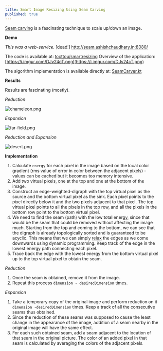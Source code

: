 ```yaml
---
title: Smart Image Resizing Using Seam Carving
published: true
---
```


[Seam carving](https://people.csail.mit.edu/mrub/talks/SeamCarving_6.865.pdf) is a fascinating technique to scale up/down an image.

**Demo**

*This was a web-service.* [dead!] http://seam.ashishchaudhary.in:8080/

The code is available at: [tocttou/smartresizing](https://github.com/tocttou/smartresizing)
Overview of the application: [https://i.imgur.com/DJv24cT.png](https://i.imgur.com/DJv24cT.png)

The algorithm implementation is available directly at: [SeamCarver.kt](https://github.com/tocttou/smartresizing/blob/master/src/main/kotlin/in/ashishchaudhary/smartresizing/task/SeamCarver.kt)

**Results**

Results are fascinating (mostly).

*Reduction*

![chameleon.png](https://i.imgur.com/vfoWtCE.png)

*Expansion*

![far-field.png](https://i.imgur.com/9YDV5JU.png)

*Reduction and Expansion*

![desert.png](https://i.imgur.com/WohQC6B.png)

**Implementation**

1. Calculate `energy` for each pixel in the image based on the local color gradient (rms value of error in color between the adjacent pixels) - values can be cached but it becomes too memory intensive.
2. Add two virtual pixels, one at the top and one at the bottom of the image.
3. Construct an edge-weighted-digraph with the top virtual pixel as the source and the bottom virtual pixel as the sink. Each pixel points to the pixel directly below it and the two pixels adjacent to that pixel. The top virtual pixel points to all the pixels in the top row, and all the pixels in the bottom row point to the bottom virtual pixel.
4. We need to find the seam (path) with the low total energy, since that would be the seam that could be removed without affecting the image much. Starting from the top and coming to the bottom, we can see that the digraph is already topologically sorted and is guaranteed to be acyclic. This means that we can simply [relax](https://github.com/tocttou/smartresizing/blob/fe5ca1bd6f36d4be08204f217f2458cbeae5004a/src/main/kotlin/in/ashishchaudhary/smartresizing/task/SeamCarver.kt#L309) the edges as we come downwards using dynamic programming. Keep track of the edge in the lowest energy path connecting each pixel.
5. Trace back the edge with the lowest energy from the bottom virtual pixel up to the top virtual pixel to obtain the seam.

*Reduction*

1. Once the seam is obtained, remove it from the image.
2. Repeat this process `dimension - desiredDimension` times.

*Expansion*

1. Take a temporary copy of the original image and perform reduction on it `dimension -desiredDimension` times. Keep a track of all the consecutive seams thus obtained.
2. Since the reduction of these seams was supposed to cause the least change in the appearance of the image, addition of a seam nearby in the original image will have the same effect.
3. For each such obtained seam, add a seam adjacent to the location of that seam in the original picture. The color of an added pixel in that seam is calculated by averaging the colors of the adjacent pixels.
